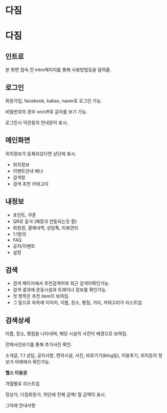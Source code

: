 # 다짐

# **다짐**

## **인트로**

본 화면 접속 전 intro페이지를 통해 사용방법등을 알려줌.

## **로그인**

회원가입, facebook, kakao, naver로 로그인 가능.

비밀번호의 경우 on/off로 글자를 보기 가능.

로그인시 약관동의 안내문이 표시.

## **메인화면**

위치정보가 등록되있다면 상단에 표시.

- 위치정보
- 이벤트안내 배너
- 검색창
- 검색 추천 카테고리

## **내정보**

- 포인트, 쿠폰
- QR로 출석 (매장과 연동되는듯 함)
- 회원권, 결재내역, 상담톡, 리뷰관리
- 1:1문의
- FAQ
- 공지/이벤트
- 설정

## **검색**

- 검색 페이지에서 추천검색어와 최근 검색어확인가능.
- 검색 결과에 운동시설과 트레이너 정보를 확인가능.
- 첫 항목은 추천 item이 보여짐.
- 그 밑으로 좌측에 이미지, 이름, 장소, 평점, 거리, 카테고리가 리스트업.

## **검색상세**

이름, 장소, 평점을 나타내며, 해당 시설의 사진이 배경으로 보여짐.

전체사진보기를 통해 추가사진 확인.

소개글, 1:1 상담, 공지사항, 편의시설, 사진, 바로가기(blog등), 이용후기, 위치등의 정보가 아래에서 확인가능.

**헬스 이용권**

개월별로 리스트업

정상가, 다짐회원가, 하단에 전체 금액/ 월 금액이 표시.

그아래 안내사항